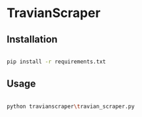 # TravianScraper

## Installation

``` bash

pip install -r requirements.txt

```

## Usage

``` bash

python travianscraper\travian_scraper.py

```
